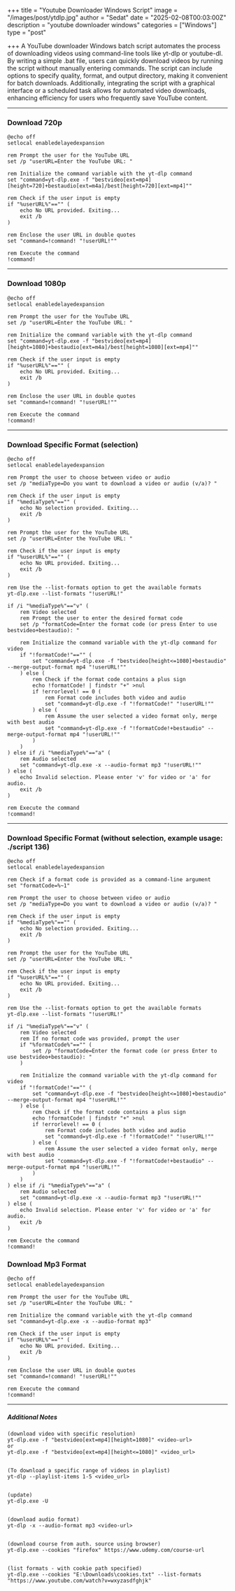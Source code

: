 +++
title = "Youtube Downloader Windows Script"
image = "/images/post/ytdlp.jpg"
author = "Sedat"
date = "2025-02-08T00:03:00Z"
description = "youtube downloader windows"
categories = ["Windows"]
type = "post"

+++
A YouTube downloader Windows batch script automates the process of downloading videos using command-line tools like yt-dlp or youtube-dl. By writing a simple .bat file, users can quickly download videos by running the script without manually entering commands. The script can include options to specify quality, format, and output directory, making it convenient for batch downloads. Additionally, integrating the script with a graphical interface or a scheduled task allows for automated video downloads, enhancing efficiency for users who frequently save YouTube content.

***

### Download 720p

```
@echo off
setlocal enabledelayedexpansion

rem Prompt the user for the YouTube URL
set /p "userURL=Enter the YouTube URL: "

rem Initialize the command variable with the yt-dlp command
set "command=yt-dlp.exe -f "bestvideo[ext=mp4][height=720]+bestaudio[ext=m4a]/best[height=720][ext=mp4]""

rem Check if the user input is empty
if "%userURL%"=="" (
    echo No URL provided. Exiting...
    exit /b
)

rem Enclose the user URL in double quotes
set "command=!command! "!userURL!""

rem Execute the command
!command!
```
***

### Download 1080p

```
@echo off
setlocal enabledelayedexpansion

rem Prompt the user for the YouTube URL
set /p "userURL=Enter the YouTube URL: "

rem Initialize the command variable with the yt-dlp command
set "command=yt-dlp.exe -f "bestvideo[ext=mp4][height=1080]+bestaudio[ext=m4a]/best[height=1080][ext=mp4]""

rem Check if the user input is empty
if "%userURL%"=="" (
    echo No URL provided. Exiting...
    exit /b
)

rem Enclose the user URL in double quotes
set "command=!command! "!userURL!""

rem Execute the command
!command!
```

***

### Download Specific Format (selection)

```
@echo off
setlocal enabledelayedexpansion

rem Prompt the user to choose between video or audio
set /p "mediaType=Do you want to download a video or audio (v/a)? "

rem Check if the user input is empty
if "%mediaType%"=="" (
    echo No selection provided. Exiting...
    exit /b
)

rem Prompt the user for the YouTube URL
set /p "userURL=Enter the YouTube URL: "

rem Check if the user input is empty
if "%userURL%"=="" (
    echo No URL provided. Exiting...
    exit /b
)

rem Use the --list-formats option to get the available formats
yt-dlp.exe --list-formats "!userURL!"

if /i "%mediaType%"=="v" (
    rem Video selected
    rem Prompt the user to enter the desired format code
    set /p "formatCode=Enter the format code (or press Enter to use bestvideo+bestaudio): "

    rem Initialize the command variable with the yt-dlp command for video
    if "!formatCode!"=="" (
        set "command=yt-dlp.exe -f "bestvideo[height<=1080]+bestaudio" --merge-output-format mp4 "!userURL!""
    ) else (
        rem Check if the format code contains a plus sign
        echo !formatCode! | findstr "+" >nul
        if !errorlevel! == 0 (
            rem Format code includes both video and audio
            set "command=yt-dlp.exe -f "!formatCode!" "!userURL!""
        ) else (
            rem Assume the user selected a video format only, merge with best audio
            set "command=yt-dlp.exe -f "!formatCode!+bestaudio" --merge-output-format mp4 "!userURL!""
        )
    )
) else if /i "%mediaType%"=="a" (
    rem Audio selected
    set "command=yt-dlp.exe -x --audio-format mp3 "!userURL!""
) else (
    echo Invalid selection. Please enter 'v' for video or 'a' for audio.
    exit /b
)

rem Execute the command
!command!
```

***

### Download Specific Format (without selection, example usage: ./script 136)

```
@echo off
setlocal enabledelayedexpansion

rem Check if a format code is provided as a command-line argument
set "formatCode=%~1"

rem Prompt the user to choose between video or audio
set /p "mediaType=Do you want to download a video or audio (v/a)? "

rem Check if the user input is empty
if "%mediaType%"=="" (
    echo No selection provided. Exiting...
    exit /b
)

rem Prompt the user for the YouTube URL
set /p "userURL=Enter the YouTube URL: "

rem Check if the user input is empty
if "%userURL%"=="" (
    echo No URL provided. Exiting...
    exit /b
)

rem Use the --list-formats option to get the available formats
yt-dlp.exe --list-formats "!userURL!"

if /i "%mediaType%"=="v" (
    rem Video selected
    rem If no format code was provided, prompt the user
    if "%formatCode%"=="" (
        set /p "formatCode=Enter the format code (or press Enter to use bestvideo+bestaudio): "
    )

    rem Initialize the command variable with the yt-dlp command for video
    if "!formatCode!"=="" (
        set "command=yt-dlp.exe -f "bestvideo[height<=1080]+bestaudio" --merge-output-format mp4 "!userURL!""
    ) else (
        rem Check if the format code contains a plus sign
        echo !formatCode! | findstr "+" >nul
        if !errorlevel! == 0 (
            rem Format code includes both video and audio
            set "command=yt-dlp.exe -f "!formatCode!" "!userURL!""
        ) else (
            rem Assume the user selected a video format only, merge with best audio
            set "command=yt-dlp.exe -f "!formatCode!+bestaudio" --merge-output-format mp4 "!userURL!""
        )
    )
) else if /i "%mediaType%"=="a" (
    rem Audio selected
    set "command=yt-dlp.exe -x --audio-format mp3 "!userURL!""
) else (
    echo Invalid selection. Please enter 'v' for video or 'a' for audio.
    exit /b
)

rem Execute the command
!command!
```

### Download Mp3 Format

```
@echo off
setlocal enabledelayedexpansion

rem Prompt the user for the YouTube URL
set /p "userURL=Enter the YouTube URL: "

rem Initialize the command variable with the yt-dlp command
set "command=yt-dlp.exe -x --audio-format mp3"

rem Check if the user input is empty
if "%userURL%"=="" (
    echo No URL provided. Exiting...
    exit /b
)

rem Enclose the user URL in double quotes
set "command=!command! "!userURL!""

rem Execute the command
!command!
```

***

##### Additional Notes

```
(download video with specific resolution)
yt-dlp.exe -f "bestvideo[ext=mp4][height=1080]" <video-url>
or
yt-dlp.exe -f "bestvideo[ext=mp4][height<=1080]" <video_url>


(To download a specific range of videos in playlist)
yt-dlp --playlist-items 1-5 <video_url>


(update)
yt-dlp.exe -U


(download audio format)
yt-dlp -x --audio-format mp3 <video-url>


(download course from auth. source using browser)
yt-dlp.exe --cookies "firefox" https://www.udemy.com/course-url


(list formats - with cookie path specified)
yt-dlp.exe --cookies "E:\Downloads\cookies.txt" --list-formats "https://www.youtube.com/watch?v=wxyzasdfghjk"
```

